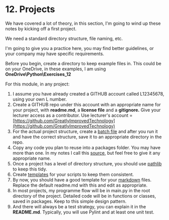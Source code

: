 # 12. Projects

We have covered a lot of theory, in this section, I'm going to wind up these notes by kicking off a first project.&#x20;

We need a standard directory structure, file naming, etc.

I'm going to give you a practice here, you may find better guidelines, or your company may have specific requirements.

Before you begin, create a directory to keep example files in. This could be on your OneDrive, in these examples, I am using **OneDrive\Python\Exercises\_12**&#x20;

For this module, in any project:

1. I assume you have already created a GITHUB account called L12345678, using your own L number.
2. Create a GITHUB repo under this account with an appropriate name for your project, with **readme.md**, a **license file** and a **gitignore.** Give your lecturer access as a contributor. Use lecturer's account = [https://github.com/GreatlyImprovedTechnology](https://github.com/GreatlyImprovedTechnology)
3. For the actual project structure, create a [batch file](batch-file.md) and after you run it and have the correct structure, save it to an appropriate directory in the repo.
4. Copy any code you plan to reuse into a packages folder. You may have more than one. In my notes I call this [source](utilities.md), but feel free to give it any appropriate name.&#x20;
5. Once a project has a level of directory structure, you should use [pathlib](paths.md) to keep this tidy.
6. Create [templates](template.md) for your scripts to keep them consistent.
7. By now, you should have a good template for your [markdown](markdown.md) files. Replace the default readme.md with this and edit as appropriate.
8. In most projects, my programme flow will be in main.py in the root directory of the project. Detailed code will be in functions or classes, saved in packages. Keep to this simple design pattern.
9. And there will always be a test strategy, you can explain it in the **README.md**. Typically, you will use Pylint and at least one unit test.
